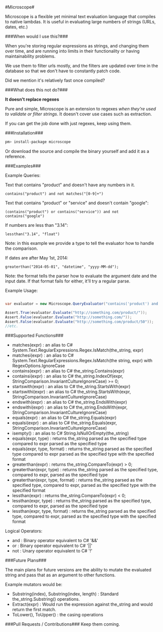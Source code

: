 #Microscope#

Microscope is a flexible yet minimal text evaluation language that compiles to native lambdas. It is useful in evaluating large numbers of strings (URLs, dates, etc.)

###When would I use this?###

When you're storing regular expressions as strings, and changing them over time, and are running into limits in their functionality or having maintainability problems. 

We use them to filter urls mostly, and the filters are updated over time in the database so that we don't have to constantly patch code.

Did we mention it's relatively fast once compiled?

###What does this not do?###

**It doesn't replace regexes**

Pure and simple, Microscope is an extension to regexes *when they're used to validate or filter strings*. It doesn't cover use cases such as extraction.

If you can get the job done with just regexes, keep using them.

###Installation###


```bash
pm> install-package microscope
```

Or download the source and compile the binary yourself and add it as a reference.

###Examples###

Example Queries:

Text that contains "product" and doesn't have any numbers in it.

```microscope
contains("product") and not matches("[0-9]+")
```

Text that contains "product" or "service" and doesn't contain "google":

```microscope
(contains("product") or contains("service")) and not contains("google")
```

If numbers are less than "3.14":

```microscope
lessthan("3.14", "float")
```
Note: in this example we provide a type to tell the evaluator how to handle the comparison.

If dates are after May 1st, 2014:

```microscope
greaterthan("2014-05-01", "datetime", "yyyy-MM-dd");
```
Note: the format tells the parser how to evaluate the argument date and the input date. If that format fails for either, it'll try a regular parse.

Example Usage:

```C#

var evaluator = new Microscope.QueryEvaluator("contains('product') and not matches('[0-9]+')");

Assert.True(evaluator.Evaluate("http://something.com/product/"));
Assert.False(evaluator.Evaluate("http://something.com/"));
Assert.False(evaluator.Evaluate("http://something.com/product/50"));
//etc.
```

###Supported Functions###

* matches(expr) : an alias to C# System.Text.RegularExpressions.Regex.IsMatch(the_string, expr)
* matchesi(expr) : an alias to C# System.Text.RegularExpressions.Regex.IsMatch(the string, expr) with RegexOptions.IgnoreCase
* contains(expr) : an alias to C# the_string.Contains(expr)
* containsi(expr) : an alias to C# the_string.IndexOf(expr, StringComparison.InvariantCultureIgnoreCase) >= 0;
* startswith(expr) : an alias to C# the_string.StartsWith(expr)
* startswithi(expr) : an alias to C# the_string.StartsWith(expr, StringComparison.InvariantCultureIgnoreCase)
* endswith(expr) : an alias to C# the_string.EndsWith(expr)
* endswithi(expr) : an alias to C# the_string.EndsWith(expr, StringComparison.InvariantCultureIgnoreCase)
* equals(expr) : an alias to C# the_string.Equals(expr)
* equalsi(expr) : an alias to C# the_string.Equals(expr, StringComparison.InvariantCultureIgnoreCase) 
* isempty() : an alias to C# String.IsNullOrEmpty(the_string)
* equals(expr, type) : returns the_string parsed as the specified type compared to expr parsed as the specified type
* equals(expr, type, format) : returns the_string parsed as the specified type compared to expr parsed as the specified type with the specified format
* greaterthan(expr) : returns the_string.CompareTo(expr) > 0;
* greaterthan(expr, type) : returns the_string parsed as the specified type, compared to expr, parsed as the specified type 
* greaterthan(expr, type, format) : returns the_string parsed as the specified type, compared to expr, parsed as the specified type with the specified format
* lessthan(expr) : returns the_string.CompareTo(expr) < 0;
* lessthan(expr, type) : returns the_string parsed as the specified type, compared to expr, parsed as the specified type
* lessthan(expr, type, format) : returns the_string parsed as the specified type, compared to expr, parsed as the specified type with the specified format

Logical Operators:

* and : Binary operator equivalent to C# '&&'
* or : Binary operator equivalent to C# '||'
* not : Unary operator equivalent to C# '!'

###Future Plans###

The main plans for future versions are the ability to mutate the evaluated string and pass that as an argument to other functions.

Example mutators would be:

* Substring(index), Substring(index, length) : Standard the_string.Substring() operations.
* Extract(expr) : Would run the expression against the_string and would return the first match.
* ToLower(), ToUpper() : the casing operations

###Pull Requests / Contributions###
Keep them coming.

